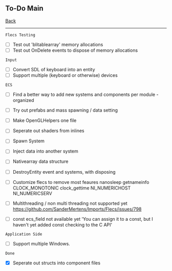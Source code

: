 To-Do Main
-----

[Back](../../readme.md)

-----

`Flecs Testing`
- [ ] Test out 'blitablearray' memory allocations
- [ ] Test out OnDelete events to dispose of memory allocations

`Input`
- [ ] Convert SDL of keyboard into an entity
- [ ] Support multiple (keyboard or otherwise) devices

`ECS`
- [ ] Find a better way to add new systems and components per module - organized
- [ ] Try out prefabs and mass spawning / data setting
- [ ] Make OpenGLHelpers one file
- [ ] Seperate out shaders from inlines
- [ ] Spawn System
- [ ] Inject data into another system
- [ ] Nativearray data structure
- [ ] DestroyEntity event and systems, with disposing

- [ ] Customize flecs to remove most feaures
    nanosleep getnameinfo CLOCK_MONOTONIC clock_gettime NI_NUMERICHOST NI_NUMERICSERV

- [ ] Multithreading / non multi threading not supported yet
    https://github.com/SanderMertens/Imports/Flecs/issues/798

- [ ] const ecs_field not available yet
    'You can assign it to a const, but I haven't yet added const checking to the C API'

`Application Side`
- [ ] Support multiple Windows.

`Done`

- [x] Seperate out structs into component files